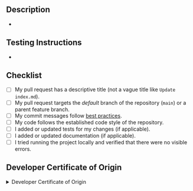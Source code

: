 ## Description

<!-- Concisely describe what the pull request does. -->
<!-- Add screenshots, videos, or other media to show the problem and the solution when appropriate. -->

-

## Testing Instructions

<!-- Give steps for the reviewer to verify that this PR fixes the problem; or delete this section entirely. -->

-

## Checklist

<!-- Replace  the [ ] with [x] to check the boxes. -->

- [ ] My pull request has a descriptive title (not a vague title like `Update index.md`).
- [ ] My pull request targets the _default_ branch of the repository (`main`) or a parent feature branch.
- [ ] My commit messages follow [best practices][best_practices].
- [ ] My code follows the established code style of the repository.
- [ ] I added or updated tests for my changes (if applicable).
- [ ] I added or updated documentation (if applicable).
- [ ] I tried running the project locally and verified that there were no visible errors.

[best_practices]: https://git-scm.com/book/en/v2/Distributed-Git-Contributing-to-a-Project#_commit_guidelines

## Developer Certificate of Origin

<!-- You must read and understand the following attestation. -->

<details>
<summary>Developer Certificate of Origin</summary>

```
Developer Certificate of Origin
Version 1.1

Copyright (C) 2004, 2006 The Linux Foundation and its contributors.
1 Letterman Drive
Suite D4700
San Francisco, CA, 94129

Everyone is permitted to copy and distribute verbatim copies of this
license document, but changing it is not allowed.


Developer's Certificate of Origin 1.1

By making a contribution to this project, I certify that:

(a) The contribution was created in whole or in part by me and I
    have the right to submit it under the open source license
    indicated in the file; or

(b) The contribution is based upon previous work that, to the best
    of my knowledge, is covered under an appropriate open source
    license and I have the right under that license to submit that
    work with modifications, whether created in whole or in part
    by me, under the same open source license (unless I am
    permitted to submit under a different license), as indicated
    in the file; or

(c) The contribution was provided directly to me by some other
    person who certified (a), (b) or (c) and I have not modified
    it.

(d) I understand and agree that this project and the contribution
    are public and that a record of the contribution (including all
    personal information I submit with it, including my sign-off) is
    maintained indefinitely and may be redistributed consistent with
    this project or the open source license(s) involved.
```

</details>
